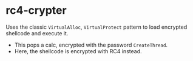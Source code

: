 # rc4-crypter

Uses the classic `VirtualAlloc`, `VirtualProtect` pattern to load encrypted shellcode and execute it.
- This pops a calc, encrypted with the password `CreateThread`.
- Here, the shellcode is encrypted with RC4 instead.
